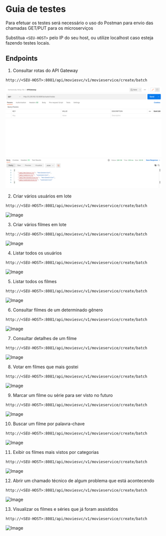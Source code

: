 Guia de testes
==============

Para efetuar os testes será necessário o uso do Postman para envio das chamadas GET/PUT para os microserviços

Substitua `<SEU-HOST>` pelo IP do seu host, ou utilize localhost caso esteja fazendo testes locais.

Endpoints
---------

1. Consultar rotas do API Gateway

```
http://<SEU-HOST>:8081/api/moviesvc/v1/movieservice/create/batch
```

![Image](images/API-Gateway-Routes.png)

2. Criar vários usuários em lote

```
http://<SEU-HOST>:8081/api/moviesvc/v1/movieservice/create/batch
```

![Image](localdoarquivo)

3. Criar vários filmes em lote

```
http://<SEU-HOST>:8081/api/moviesvc/v1/movieservice/create/batch
```

![Image](localdoarquivo)

4. Listar todos os usuários

```
http://<SEU-HOST>:8081/api/moviesvc/v1/movieservice/create/batch
```

![Image](localdoarquivo)

5. Listar todos os filmes

```
http://<SEU-HOST>:8081/api/moviesvc/v1/movieservice/create/batch
```

![Image](localdoarquivo)

6. Consultar filmes de um determinado gênero

```
http://<SEU-HOST>:8081/api/moviesvc/v1/movieservice/create/batch
```

![Image](localdoarquivo)

7. Consultar detalhes de um filme

```
http://<SEU-HOST>:8081/api/moviesvc/v1/movieservice/create/batch
```

![Image](localdoarquivo)

8. Votar em filmes que mais gostei

```
http://<SEU-HOST>:8081/api/moviesvc/v1/movieservice/create/batch
```

![Image](localdoarquivo)

9. Marcar um filme ou série para ser visto no futuro

```
http://<SEU-HOST>:8081/api/moviesvc/v1/movieservice/create/batch
```

![Image](localdoarquivo)

10. Buscar um filme por palavra-chave

```
http://<SEU-HOST>:8081/api/moviesvc/v1/movieservice/create/batch
```

![Image](localdoarquivo)

11. Exibir os filmes mais vistos por categorias

```
http://<SEU-HOST>:8081/api/moviesvc/v1/movieservice/create/batch
```

![Image](localdoarquivo)

12. Abrir um chamado técnico de algum problema que está acontecendo

```
http://<SEU-HOST>:8081/api/moviesvc/v1/movieservice/create/batch
```

![Image](localdoarquivo)

13. Visualizar os filmes e séries que já foram assistidos

```
http://<SEU-HOST>:8081/api/moviesvc/v1/movieservice/create/batch
```

![Image](localdoarquivo)
